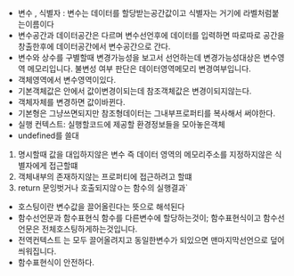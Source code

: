 * 변수 , 식별자 : 변수는 데이터를 할당받는공간값이고 식별자는 거기에 라벨처럼붙는이름이다
* 변수공간과 데이터공간은 다르며 변수선언후에 데이터를 입력하면 따로따로 공간을창출한후에 데이터공간에서 변수공간으로 간다.
* 변수와 상수를 구별할때 변경가능성을 보고서 선언하는데 변경가능성대상은 변수영역 메모리입니다. 불변성 여부 판단은 데이터영역메모리 변경여부입니다.
* 객체영역에서 변수영역이있다. 
* 기본객체값은 안에서 값이변경이되는데 참조객체값은 변경이되지않는다.
* 객체자체를 변경하면 값이바뀐다.
*  기본형은 그냥쓰면되지만 참조형데이터는 그내부프로퍼티를 복사해서  써야한다.
* 실행 컨텍스트: 실행할코드에 제공할 환경정보들을 모아놓은객체
* undefined를  쓸대
1. 명시할때 값을 대입하지않은 변수 즉 데이터 영역의 메모리주소를 지정하지않은 식별자에게 접근할떄
2. 객체내부의 존재하지않는 프로퍼티에 접근하려고 할떄
3. return 문잉벗거나 호출되지않ㅇ는 함수의 실행결과`

* 호스팅이란 변수값을 끌어올린다는 뜻으로 해석된다
* 함수선언문과 함수표현식 함수를 다른변수에 할당하는것이; 함수표현식이고 함수선언문은 전체호스팅하게하는것입니다.
* 전역컨텍스트 는 모두 끌어올려지고 동일한변수가 되있으면 맨마지막선언으로 덮어씌워집니다.
* 함수표현식이 안전하다.